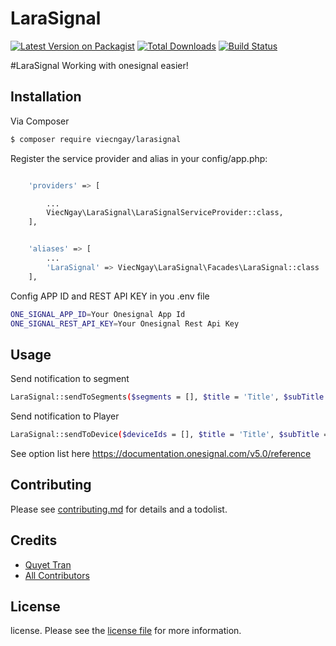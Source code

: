 # LaraSignal

[![Latest Version on Packagist][ico-version]][link-packagist]
[![Total Downloads][ico-downloads]][link-downloads]
[![Build Status][ico-travis]][link-travis]

#LaraSignal
Working with onesignal easier!

## Installation

Via Composer

``` bash
$ composer require viecngay/larasignal
```
Register the service provider and alias in your config/app.php:

``` bash

    'providers' => [

        ...
        ViecNgay\LaraSignal\LaraSignalServiceProvider::class,
    ],


    'aliases' => [
        ...
        'LaraSignal' => ViecNgay\LaraSignal\Facades\LaraSignal::class
    ],
```


Config APP ID and REST API KEY in you .env file

``` bash
ONE_SIGNAL_APP_ID=Your Onesignal App Id
ONE_SIGNAL_REST_API_KEY=Your Onesignal Rest Api Key
```

## Usage

Send notification to segment
``` bash
LaraSignal::sendToSegments($segments = [], $title = 'Title', $subTitle = 'Default Subtitle', $payload = [], $options = [])
```

Send notification to Player
``` bash
LaraSignal::sendToDevice($deviceIds = [], $title = 'Title', $subTitle = 'Default Subtitle', $payload = [], $options = [])
```
See option list here
https://documentation.onesignal.com/v5.0/reference

## Contributing

Please see [contributing.md](contributing.md) for details and a todolist.


## Credits

- [Quyet Tran][link-author]
- [All Contributors][link-contributors]

## License

license. Please see the [license file](license.md) for more information.

[ico-version]: https://img.shields.io/packagist/v/viecngay/larasignal.svg?style=flat-square
[ico-downloads]: https://img.shields.io/packagist/dt/viecngay/larasignal.svg?style=flat-square
[ico-travis]: https://img.shields.io/travis/viecngay/larasignal/master.svg?style=flat-square
[ico-styleci]: https://styleci.io/repos/12345678/shield

[link-packagist]: https://packagist.org/packages/viecngay/larasignal
[link-downloads]: https://packagist.org/packages/viecngay/larasignal
[link-travis]: https://travis-ci.org/viecngay/larasignal
[link-styleci]: https://styleci.io/repos/12345678
[link-author]: https://github.com/viecngay
[link-contributors]: ../../contributors]
